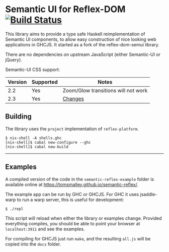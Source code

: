 # Semantic UI for Reflex-DOM [![Build Status](https://travis-ci.com/tomsmalley/semantic-reflex.svg?branch=master)](https://travis-ci.com/tomsmalley/semantic-reflex)

This library aims to provide a type safe Haskell reimplementation of Semantic UI components, to allow easy construction of nice looking web applications in GHCJS. It started as a fork of the reflex-dom-semui library.

There are no dependencies on upstream JavaScript (either Semantic-UI or jQuery).

Semantic-UI CSS support:

 | Version | Supported | Notes                                   |
 | ------- | --------- | --------------------------------------- |
 | 2.2     | Yes       | Zoom/Glow transitions will not work     |
 | 2.3     | Yes       | [Changes](https://semantic-ui.com/introduction/new.html#/twothree) |

## Building

The library uses the `project` implementation of `reflex-platform`.

    $ nix-shell -A shells.ghc
    [nix-shell]$ cabal new-configure --ghc
    [nix-shell]$ cabal new-build

---

## Examples

A compiled version of the code in the `semantic-reflex-example` folder is available online at https://tomsmalley.github.io/semantic-reflex/.

The example app can be run by GHC or GHCJS. For GHC it uses jsaddle-warp to run
a warp server, this is useful for development:

    $ ./repl

This script will reload when either the library or examples change. Provided everything compiles, you should be able to point your browser at `localhost:3911` and see the examples.

For compiling for GHCJS just run `make`, and the resulting `all.js` will be copied into the
`docs` folder.
